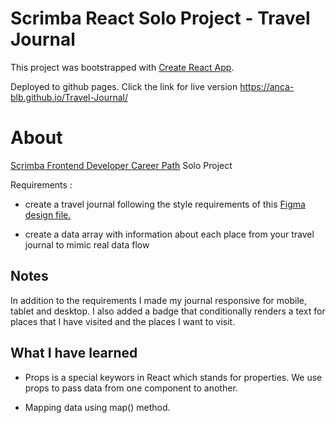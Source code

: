 # Scrimba React Solo Project - Travel Journal

This project was bootstrapped with [Create React App](https://github.com/facebook/create-react-app).

Deployed to github pages. Click the link for live version https://anca-blb.github.io/Travel-Journal/

# About

[Scrimba Frontend Developer Career Path](https://scrimba.com/learn/frontendReact) Solo Project 

Requirements :

- create a travel journal following the style requirements of this [Figma design file.](https://www.figma.com/file/QG4cOExkdbIbhSfWJhs2gs/Travel-Journal?node-id=0%3A1)

- create a data array with information about each place from your travel journal to mimic real data flow

## Notes

In addition to the requirements I made my journal responsive for mobile, tablet and desktop. I also added a badge that conditionally renders a text for places that I have visited and the places I want to visit.

## What I have learned

* Props is a special keywors in React which stands for properties. We use props to pass data from one component to another.

* Mapping data using map() method.








